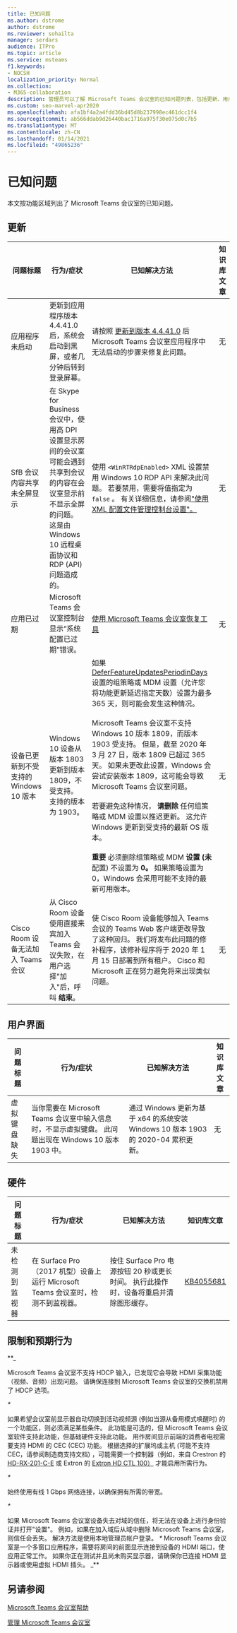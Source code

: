 ```yaml
---
title: 已知问题
ms.author: dstrome
author: dstrome
ms.reviewer: sohailta
manager: serdars
audience: ITPro
ms.topic: article
ms.service: msteams
f1.keywords:
- NOCSH
localization_priority: Normal
ms.collection:
- M365-collaboration
description: 管理员可以了解 Microsoft Teams 会议室的已知问题列表，包括更新、用户界面、硬件、限制和预期行为。
ms.custom: seo-marvel-apr2020
ms.openlocfilehash: afa1bf4a2a4fdd36bd45d8b237998ec461dcc1f4
ms.sourcegitcommit: ab566ddab9d26440bac1716a975f30e075d0c7b5
ms.translationtype: MT
ms.contentlocale: zh-CN
ms.lasthandoff: 01/14/2021
ms.locfileid: "49865236"
---
```

# <a name="known-issues"></a>已知问题 
 
本文按功能区域列出了 Microsoft Teams 会议室的已知问题。
<!-- If we get word that one of these issues no longer applies, contact meerak@microsoft.com or msmets@microsoft.com and let them know to EoL the corresponding KB  -->

<a name="update"> </a>  
## <a name="update"></a>更新 

| 问题标题 |  行为\/症状 | 已知解决方法 | 知识库文章 |
|  ---        |      ---             |   ---            | --- |
| 应用程序未启动 |  更新到应用程序版本 4.4.41.0 后，系统会启动到黑屏，或者几分钟后转到登录屏幕。 | 请按照 [更新到版本 4.4.41.0](https://docs.microsoft.com/microsoftteams/troubleshoot/teams-administration/teams-rooms-app-wont-start-after-update) 后 Microsoft Teams 会议室应用程序中无法启动的步骤来修复此问题。  | 无 |
|  SfB 会议内容共享未全屏显示         |    在 Skype for Business 会议中，使用高 DPI 设置显示房间的会议室可能会遇到共享到会议的内容在会议室显示前不显示全屏的问题。 这是由 Windows 10 远程桌面协议和 RDP (API) 问题造成的。 | 使用 `<WinRTRdpEnabled>` XML 设置禁用 Windows 10 RDP API 来解决此问题。 若要禁用，需要将值指定为 `false` 。 有关详细信息，请参阅["使用 XML 配置文件管理控制台设置"。](xml-config-file.md#manage-console-settings-with-an-xml-configuration-file) | 无 |
|  应用已过期         |    Microsoft Teams 会议室控制台显示“系统配置已过期”错误。                |   [使用 Microsoft Teams 会议室恢复工具](recovery-tool.md)             |  无 |
|  设备已更新到不受支持的 Windows 10 版本   |    Windows 10 设备从版本 1803 更新到版本 1809，不受支持。 支持的版本为 1903。 |   如果 [DeferFeatureUpdatesPeriodinDays](https://docs.microsoft.com/windows/deployment/update/waas-configure-wufb) 设置的组策略或 MDM 设置（允许您将功能更新延迟指定天数）设置为最多 365 天，则可能会发生这种情况。 <br><br> Microsoft Teams 会议室不支持 Windows 10 版本 1809，而版本 1903 受支持。 但是，截至 2020 年 3 月 27 日，版本 1809 已超过 365 天。 如果未更改此设置，Windows 会尝试安装版本 1809，这可能会导致 Microsoft Teams 会议室问题。<br><br>若要避免这种情况， **请删除** 任何组策略或 MDM 设置以推迟更新。 这允许 Windows 更新到受支持的最新 OS 版本。 <br><br>**重要** 必须删除组策略或 MDM **设置 (未** 配置) 不设置为 **0。** 如果策略设置为 0，Windows 会采用可能不支持的最新可用版本。 |  无 |
|  Cisco Room 设备无法加入 Teams 会议   |    从 Cisco Room 设备使用直接来宾加入 Teams 会议失败，在用户选择"加入"后，呼叫 **结束**。 |  使 Cisco Room 设备能够加入 Teams 会议的 Teams Web 客户端更改导致了这种回归。 我们将发布此问题的修补程序，该修补程序将于 2020 年 1 月 15 日部署到所有租户。 Cisco 和 Microsoft 正在努力避免将来出现类似问题。   |  无 |


<a name="OS-conflicts"> </a>  
## <a name="user-interface"></a>用户界面 

| 问题标题 |  行为\/症状 | 已知解决方法 | 知识库文章 |
|  ---        |      ---             |   ---            | --- |
|虚拟键盘缺失   | 当你需要在 Microsoft Teams 会议室中输入信息时，不显示虚拟键盘。 此问题出现在 Windows 10 版本 1903 中。 | 通过 Windows 更新为基于 x64 的系统安装 Windows 10 版本 1903 的 2020-04 累积更新。  | 无 | 

<a name="Hardware"> </a>  
## <a name="hardware"></a>硬件

| 问题标题 |  行为\/症状 | 已知解决方法 | 知识库文章 |
|  ---        |      ---             |   ---            |   --- |
| 未检测到监视器 | 在 Surface Pro（2017 机型）设备上运行 Microsoft Teams 会议室时，检测不到监视器。 |  按住 Surface Pro 电源按钮 20 秒或更长时间。 执行此操作时，设备将重启并清除图形缓存。 |[KB4055681](https://support.microsoft.com/help/4055681/monitors-are-not-detected-when-you-run-skype-room-systems-on-a-surface)       | 

<a name="Limits"> </a>
## <a name="limitations-and-expected-behaviors"></a>限制和预期行为

**_

Microsoft Teams 会议室不支持 HDCP 输入，已发现它会导致 HDMI 采集功能（视频、音频）出现问题。 请确保连接到 Microsoft Teams 会议室的交换机禁用了 HDCP 选项。 

_*_

如果希望会议室前显示器自动切换到活动视频源 (例如当源从备用模式唤醒时) 的一个功能区，则必须满足某些条件。 此功能是可选的，但 Microsoft Teams 会议室软件支持此功能，但基础硬件支持此功能。 用作房间显示前端的消费者电视需要支持 HDMI 的 CEC (CEC) 功能。  根据选择的扩展坞或主机 (可能不支持 CEC，请参阅制造商支持文档) ，可能需要一个控制器（例如，来自 Crestron 的 [HD-RX-201-C-E](https://www.crestron.com/Products/Video/HDMI-Solutions/HDMI-Extenders/HD-RX-201-C-E) 或 Extron 的 [Extron HD CTL 100）](https://www.extron.com/article/hdctl100ad) 才能启用所需行为。 

_*_

始终使用有线 1 Gbps 网络连接，以确保拥有所需的带宽。 

_*_

如果 Microsoft Teams 会议室设备失去对域的信任，将无法在设备上进行身份验证并打开"设置"。 例如，如果在加入域后从域中删除 Microsoft Teams 会议室，则信任会丢失。 解决方法是使用本地管理员帐户登录。 
_*_ Microsoft Teams 会议室是一个多窗口应用程序，需要将房间的前面显示连接到设备的 HDMI 端口，使应用正常工作。 如果你正在测试并且尚未购买显示器，请确保你已连接 HDMI 显示器或使用虚拟 HDMI 插头。
_** <a name="See"> </a>  
## <a name="see-also"></a>另请参阅

[Microsoft Teams 会议室帮助](https://support.office.com/article/Skype-Room-Systems-version-2-help-e667f40e-5aab-40c1-bd68-611fe0002ba2)

[管理 Microsoft Teams 会议室](rooms-manage.md)
